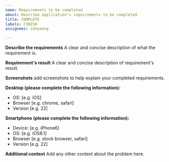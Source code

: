 ```yaml
---
name: Requiremnets to be completed
about: Describe application's requirements to be completed
title: COMPLETE
labels: FINISH
assignees: suhyeong

---
```


**Describe the requirements**
A clear and concise description of what the requirement is.

**Requirement's result**
A clear and concise description of requirement's result.

**Screenshots**
add screenshots to help explain your completed requirements.

**Desktop (please complete the following information):**
 - OS: [e.g. iOS]
 - Browser [e.g. chrome, safari]
 - Version [e.g. 22]

**Smartphone (please complete the following information):**
 - Device: [e.g. iPhone6]
 - OS: [e.g. iOS8.1]
 - Browser [e.g. stock browser, safari]
 - Version [e.g. 22]

**Additional context**
Add any other context about the problem here.
